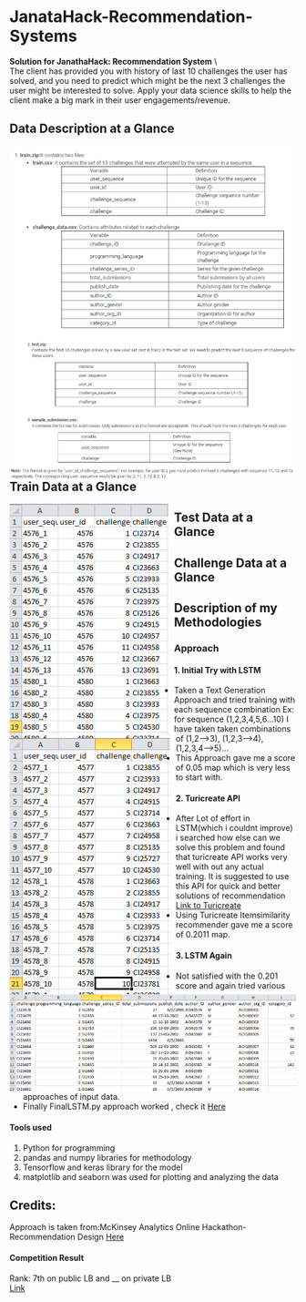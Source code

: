 # JanataHack-Recommendation-Systems
**Solution for JanathaHack: Recommendation System** \  
The client has provided you with history of last 10 challenges the user has solved, and you need to predict which might be the next 3 challenges the user might be interested to solve. Apply your data science skills to help the client make a big mark in their user engagements/revenue.
  
## Data Description at a Glance
<img src="images/data_description.png"
     alt="Markdown Monster icon"
     style="float: left; margin-right: 10px;" />
<img src="images/data_description2.png"
     alt="Markdown Monster icon"
     style="float: left; margin-right: 10px;" />
## Train Data at a Glance
<img src="images/Train.png"
     alt="Markdown Monster icon"
     style="float: left; margin-right: 10px;" />
## Test Data at a Glance
<img src="images/Test.png"
     alt="Markdown Monster icon"
     style="float: left; margin-right: 10px;" />
## Challenge Data at a Glance
<img src="images/Challenge.png"
     alt="Markdown Monster icon"
     style="float: left; margin-right: 10px;" />
## Description of my Methodologies
### Approach
#### 1. Initial Try with LSTM
- Taken a Text Generation Approach and tried training with each sequence combination Ex: for sequence (1,2,3,4,5,6...10) I have taken taken combinations of (1,2-->3), (1,2,3-->4), (1,2,3,4-->5)... 
- This Approach gave me a score of 0.05 map which is very less to start with.
#### 2. Turicreate API
- After Lot of effort in LSTM(which i couldnt improve) i searched how else can we solve this problem and found that turicreate API works very well with out any actual training. It is suggested to use this API for quick and better solutions of recommendation [Link to Turicreate](https://apple.github.io/turicreate/docs/api/turicreate.toolkits.recommender.html)
- Using Turicreate Itemsimilarity recommender gave me a score of 0.2011 map.
#### 3. LSTM Again
- Not satisfied with the 0.201 score and again tried various approaches of input data.
- Finally FinalLSTM.py approach worked , check it [Here](https://github.com/saikrithik/JanataHack-Recommendation-Systems/blob/master/FinalLSTM(0.271).ipynb)
#### Tools used
1. Python for programming
2. pandas and numpy libraries for methodology
3. Tensorflow and keras library for the model
4. matplotlib and seaborn was used for plotting and analyzing the data
## Credits:
Approach is taken from:McKinsey Analytics Online Hackathon- Recommendation Design [Here](https://github.com/ybabakhin/mckinsey)
#### Competition Result
Rank: 7th on public LB and __ on private LB\
[Link](https://datahack.analyticsvidhya.com/contest/janatahack-recommendation-systems/#LeaderBoard)
